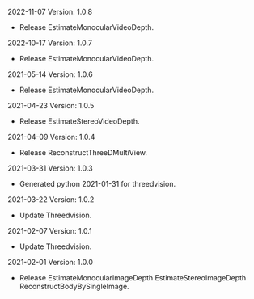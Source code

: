 2022-11-07 Version: 1.0.8
- Release EstimateMonocularVideoDepth.

2022-10-17 Version: 1.0.7
- Release EstimateMonocularVideoDepth.

2021-05-14 Version: 1.0.6
- Release EstimateMonocularVideoDepth.

2021-04-23 Version: 1.0.5
- Release EstimateStereoVideoDepth.

2021-04-09 Version: 1.0.4
- Release ReconstructThreeDMultiView.

2021-03-31 Version: 1.0.3
- Generated python 2021-01-31 for threedvision.

2021-03-22 Version: 1.0.2
- Update Threedvision.

2021-02-07 Version: 1.0.1
- Update Threedvision.

2021-02-01 Version: 1.0.0
- Release EstimateMonocularImageDepth EstimateStereoImageDepth ReconstructBodyBySingleImage.

